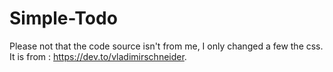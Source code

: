 # Simple-Todo
Please not that the code source isn't from me, I only changed a few the css. 
It is from : https://dev.to/vladimirschneider.
